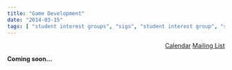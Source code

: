 ```yaml
---
title: "Game Development"
date: "2014-03-15"
tags: [ "student interest groups", "sigs", "student interest group", "sig", "gamedev", "game dev", "game development" ]
---
```

<p>
<div align="right">
<a href="/calendars/gamedev/" title="View the Game Development calendar" class="btn btn-default btn-primary"><span class="glyphicon glyphicon-calendar"></span> Calendar</a>
<a href="/mailinglists/uofl-acm-game-development/" title="View the Game Development Mailing List" class="btn btn-default btn-primary"><span class="glyphicon glyphicon-envelope"></span> Mailing List</a>
</div>
</p>

**Coming soon...**

